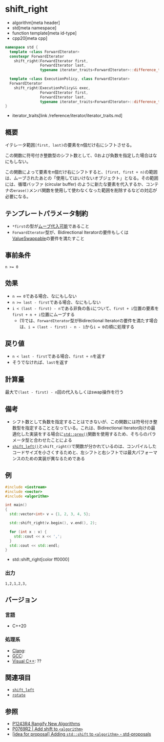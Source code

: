 # shift_right
* algorithm[meta header]
* std[meta namespace]
* function template[meta id-type]
* cpp20[meta cpp]

```cpp
namespace std {
  template <class ForwardIterator>
  constexpr ForwardIterator
    shift_right(ForwardIterator first,
                ForwardIterator last,
                typename iterator_traits<ForwardIterator>::difference_type n); // (1)

  template <class ExecutionPolicy, class ForwardIterator>
  ForwardIterator
    shift_right(ExecutionPolicy&& exec,
                ForwardIterator first,
                ForwardIterator last,
                typename iterator_traits<ForwardIterator>::difference_type n); // (2)
}
```
* iterator_traits[link /reference/iterator/iterator_traits.md]

## 概要
イテレータ範囲`[first, last)`の要素をn個だけ右にシフトさせる。

この関数に符号付き整数型のシフト数として、0および負数を指定した場合はなにもしない。

この関数によって要素をn個だけ右にシフトすると、`[first, first + n)`の範囲は、ムーブされたあとの「使用してはいけないオブジェクト」となる。その範囲には、循環バッファ (circular buffer) のように新たな要素を代入するか、コンテナの`erase()`メンバ関数を使用して使わなくなった範囲を削除するなどの対応が必要になる。


## テンプレートパラメータ制約
- `*first`の型が[ムーブ代入可能](/reference/type_traits/is_move_assignable.md)であること
- `ForwardIterator`型が、Bidirectional Iteratorの要件もしくは[ValueSwappable](/reference/concepts/ValueSwappable.md)の要件を満たすこと


## 事前条件
`n >= 0`


## 効果
- `n == 0`である場合、なにもしない
- `n >= last - first`である場合、なにもしない
- `i < (last - first) - n`である非負の各`i`について、`first + i`位置の要素を`first + n + i`位置にムーブする
    - (1)では、`ForwardIterator`型がBidirectional Iteratorの要件を満たす場合は、`i = (last - first) - n - 1`から`i = 0`の順に処理する


## 戻り値
- `n < last - first`である場合、`first + n`を返す
- そうでなければ、`last`を返す


## 計算量
最大で`(last - first) - n`回の代入もしくはswap操作を行う


## 備考
- シフト数として負数を指定することはできないが、この関数には符号付き整数型を指定することとなっている。これは、Bidirectional Iterator向けの最適化した実装をする場合に[`std::prev()`](/reference/iterator/prev.md)関数を使用するため、そちらのパラメータ型と合わせたことによる
- [`shift_left()`](shift_left.md)と`shift_right()`で関数が分かれているのは、コンパイルしたコードサイズを小さくするためと、左シフトと右シフトでは最大パフォーマンスのための実装が異なるためである


## 例
```cpp example
#include <iostream>
#include <vector>
#include <algorithm>

int main()
{
  std::vector<int> v = {1, 2, 3, 4, 5};

  std::shift_right(v.begin(), v.end(), 2);

  for (int x : v) {
    std::cout << x << ',';
  }
  std::cout << std::endl;
}
```
* std::shift_right[color ff0000]

### 出力
```
1,2,1,2,3,
```

## バージョン
### 言語
- C++20

### 処理系
- [Clang](/implementation.md#clang):
- [GCC](/implementation.md#gcc):
- [Visual C++](/implementation.md#visual_cpp): ??


## 関連項目
- [`shift_left`](shift_left.md)
- [`rotate`](rotate.md)

## 参照
- [P1243R4 Rangify New Algorithms](https://www.open-std.org/jtc1/sc22/wg21/docs/papers/2020/p1243r4.pdf)
- [P0769R2 | Add shift to `<algorithm>`](http://www.open-std.org/jtc1/sc22/wg21/docs/papers/2018/p0769r2.pdf)
- [[idea for proposal] Adding `std::shift` to `<algorithm>` - std-proposals](https://groups.google.com/a/isocpp.org/forum/#!msg/std-proposals/I76om68B3t0/iA348-iFBAAJ)
